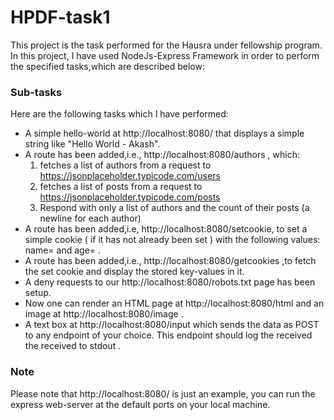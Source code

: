 # HPDF-task1
This project is the task performed for the Hausra under fellowship  program. In this project, I have used NodeJs-Express Framework in order to perform the specified tasks,which are described below:
### Sub-tasks
Here are the following tasks which I have performed:
* A simple hello-world at http://localhost:8080/ that displays a simple string like "Hello World - Akash".
* A route has been added,i.e., http://localhost:8080/authors , which:
  1. fetches a list of authors from a request to
https://jsonplaceholder.typicode.com/users
  2. fetches a list of posts from a request to
https://jsonplaceholder.typicode.com/posts
  3. Respond with only a list of authors and the count of their posts (a newline for
each author)
* A route has been added,i.e, http://localhost:8080/setcookie, to set a simple cookie ( if it has not already been set ) with the following values:
name=<your-first-name> and age=<your-age> .
* A route has been added,i.e., http://localhost:8080/getcookies ,to fetch the set cookie and display
the stored key-values in it.
* A deny requests to our http://localhost:8080/robots.txt page has been setup. 
* Now one can render an HTML page at http://localhost:8080/html and an image at
http://localhost:8080/image .
* A text box at http://localhost:8080/input which sends the data as POST to
any endpoint of your choice. This endpoint should log the received the received to
stdout .

### Note
Please note that http://localhost:8080/ is just an example, you can run the express web-server at the default ports on your local machine.
